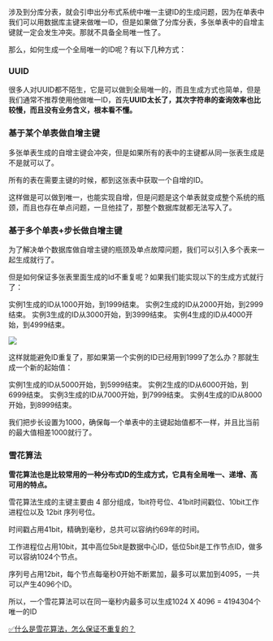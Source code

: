 
涉及到分库分表，就会引申出分布式系统中唯一主键ID的生成问题，因为在单表中我们可以用数据库主键来做唯一ID，但是如果做了分库分表，多张单表中的自增主键就一定会发生冲突。那就不具备全局唯一性了。

那么，如何生成一个全局唯一的ID呢？有以下几种方式：

### UUID

很多人对UUID都不陌生，它是可以做到全局唯一的，而且生成方式也简单，但是我们通常不推荐使用他做唯一ID，首先**UUID太长了，其次字符串的查询效率也比较慢，而且没有业务含义，根本看不懂。**

### 基于某个单表做自增主键

多张单表生成的自增主键会冲突，但是如果所有的表中的主键都从同一张表生成是不是就可以了。

所有的表在需要主键的时候，都到这张表中获取一个自增的ID。

这样做是可以做到唯一，也能实现自增，但是问题是这个单表就变成整个系统的瓶颈，而且也存在单点问题，一旦他挂了，那整个数据库就都无法写入了。

### 基于多个单表+步长做自增主键

为了解决单个数据库做自增主键的瓶颈及单点故障问题，我们可以引入多个表来一起生成就行了。

但是如何保证多张表里面生成的Id不重复呢？如果我们能实现以下的生成方式就行了：

实例1生成的ID从1000开始，到1999结束。 实例2生成的ID从2000开始，到2999结束。 实例3生成的ID从3000开始，到3999结束。 实例4生成的ID从4000开始，到4999结束。

![](https://cdn.nlark.com/yuque/0/2023/jpeg/5378072/1673157793847-71d290f7-9c3e-473c-a60b-40ec935ec9ad.jpeg#averageHue=%23f9f6ea&clientId=u3ca269c5-6d3c-4&id=lt4cB&originHeight=350&originWidth=771&originalType=binary&ratio=1&rotation=0&showTitle=false&status=done&style=none&taskId=u0ba18151-da1c-4e4c-b343-696f5789eeb&title=)

这样就能避免ID重复了，那如果第一个实例的ID已经用到1999了怎么办？那就生成一个新的起始值：

实例1生成的ID从5000开始，到5999结束。 实例2生成的ID从6000开始，到6999结束。 实例3生成的ID从7000开始，到7999结束。 实例4生成的ID从8000开始，到8999结束。

我们把步长设置为1000，确保每一个单表中的主键起始值都不一样，并且比当前的最大值相差1000就行了。

### 雪花算法

**雪花算法也是比较常用的一种分布式ID的生成方式，它具有全局唯一、递增、高可用的特点。**

雪花算法生成的主键主要由 4 部分组成，1bit符号位、41bit时间戳位、10bit工作进程位以及 12bit 序列号位。

时间戳占用41bit，精确到毫秒，总共可以容纳约69年的时间。

工作进程位占用10bit，其中高位5bit是数据中心ID，低位5bit是工作节点ID，做多可以容纳1024个节点。

序列号占用12bit，每个节点每毫秒0开始不断累加，最多可以累加到4095，一共可以产生4096个ID。

所以，一个雪花算法可以在同一毫秒内最多可以生成1024 X 4096 = 4194304个唯一的ID

[✅什么是雪花算法，怎么保证不重复的？](https://www.yuque.com/hollis666/fo22bm/rsocc4sd7v9i0pvc?view=doc_embed)
